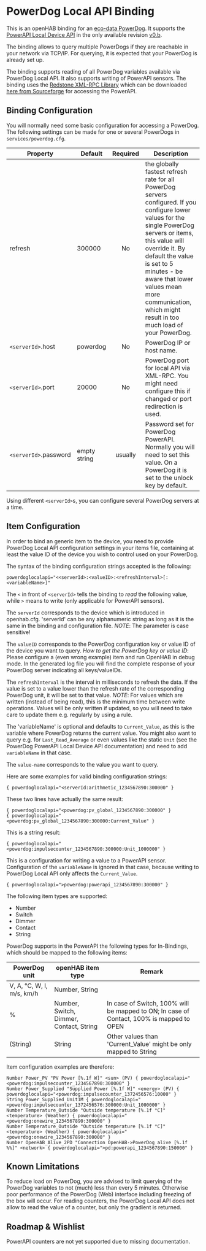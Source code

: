 # PowerDog Local API Binding 

This is an openHAB binding for an [eco-data PowerDog](http://www.eco-data.de/produkte.html). It supports the [PowerAPI Local Device API](http://api.power-dog.eu/documentation/) in the only available revision [v0.b](http://api.power-dog.eu/documentation/DOCUMENATION/PowerAPI%20Local%20Device%20API%20Description_v0.b.pdf).

The binding allows to query multiple PowerDogs if they are reachable in your network via TCP/IP. For querying, it is expected that your PowerDog is already set up.

The binding supports reading of all PowerDog variables available via PowerDog Local API. It also supports writing of PowerAPI sensors. The binding uses the [Redstone XML-RPC Library](http://xmlrpc.sourceforge.net/) which can be downloaded [here from Sourceforge](http://sourceforge.net/projects/xmlrpc/) for accessing the PowerAPI.


## Binding Configuration

You will normally need some basic configuration for accessing a PowerDog. The following settings can be made for one or several PowerDogs in `services/powerdog.cfg`.

| Property | Default | Required | Description |
|----------|---------|:--------:|-------------|
| refresh  | 300000 |    No    | the globally fastest refresh rate for all PowerDog servers configured. If you configure lower values for the single PowerDog servers or items, this value will override it. By default the value is set to 5 minutes - be aware that lower values mean more communication, which might result in too much load of your PowerDog. |
| `<serverId>`.host | powerdog | No | PowerDog IP or host name. |
| `<serverId>`.port | 20000    | No | PowerDog port for local API via XML-RPC. You might need configure this if changed or port redirection is used. | `<serverId>.refresh` | value of `refresh` | You can set different refresh rates per PowerDog unit. The `powerdoglocalapi:<serverId>.refresh=` value should be the same or a multiple of `refresh` |
| `<serverId>`.password | empty string | usually | Password set for PowerDog PowerAPI. Normally you will need to set this value. On a PowerDog it is set to the unlock key by default. |

Using different `<serverId>`s, you can configure several PowerDog servers at a time.

## Item Configuration

In order to bind an generic item to the device, you need to provide PowerDog Local API configuration settings in your items file, containing at least the value ID of the device you wish to control used on your PowerDog.

The syntax of the binding configuration strings accepted is the following:

```
powerdoglocalapi="<<serverId>:<valueID>:<refreshInterval>[:<variableName>]"
```

The `<` in front of `<serverId>` tells the binding to *read* the following value, while `>` means to write (only applicable for PowerAPI sensors).

The `serverId` corresponds to the device which is introduced in openhab.cfg. 'serverId' can be any alphanumeric string as long as it is the same in the binding and configuration file. *NOTE*: The parameter is case sensitive!

The `valueID` corresponds to the PowerDog configuration key or value ID of the device you want to query. 
*How to get the PowerDog key or value ID*: Please configure a (even wrong example) item and run OpenHAB in debug mode. In the generated log file you will find the complete response of your PowerDog server indicating all keys/valueIDs.

The `refreshInterval` is the interval in milliseconds to refresh the data. If the value is set to a value lower than the refresh rate of the corresponding PowerDog unit, it will be set to that value. *NOTE*: For values which are written (instead of being read), this is the minimum time between write operations. Values will be only written if updated, so you will need to take care to update them e.g. regularly by using a rule.

The 'variableName' is optional and defaults to `Current_Value`, as this is the variable where PowerDog returns the current value. You might also want to query e.g. for `Last_Read_Average` or even values like the static `Unit` (see the PowerDog PowerAPI Local Device API documentation) and need to add `variableName` in that case.

The `value-name` corresponds to the value you want to query.

Here are some examples for valid binding configuration strings:

```
{ powerdoglocalapi="<serverId:arithmetic_1234567890:300000" }
```

These two lines have actually the same result:

```
{ powerdoglocalapi="<powerdog:pv_global_1234567890:300000" }
{ powerdoglocalapi="<powerdog:pv_global_1234567890:300000:Current_Value" }
```

This is a string result:

```
{ powerdoglocalapi="<powerdog:impulsecounter_1234567890:300000:Unit_1000000" }
```

This is a configuration for writing a value to a PowerAPI sensor. Configuration of the `variableName` is ignored in that case, because writing to PowerDog Local API only affects the `Current_Value`.

```
{ powerdoglocalapi=">powerdog:powerapi_1234567890:300000" }
```

The following item types are supported: 

* Number
* Switch 
* Dimmer
* Contact
* String

PowerDog supports in the PowerAPI the following types for In-Bindings,  which should be  mapped to the following items:

| PowerDog unit | openHAB item type | Remark |
|---------------|-------------------|--------|
| V, A, °C, W, l, m/s, km/h | Number, String | 
| % | Number, Switch, Dimmer, Contact, String | In case of Switch, 100% will be mapped to ON; In case of Contact, 100% is mapped to OPEN |
| (String) | String | Other values than 'Current_Value' might be only mapped to String |

Item configuration examples are therefore:

```
Number Power_PV "PV Power [%.1f W]" <sun> (PV) { powerdoglocalapi="<powerdog:impulsecounter_1234567890:300000" }
Number Power_Supplied "Supplied Power [%.1f W]" <energy> (PV) { powerdoglocalapi="<powerdog:impulsecounter_1372456576:10000" }
String Power_Supplied_Unit1M { powerdoglocalapi="<powerdog:impulsecounter_1372456576:300000:Unit_1000000" }
Number Temperature_Outside "Outside temperature [%.1f °C]" <temperature> (Weather) { powerdoglocalapi="<powerdog:onewire_1234567890:300000" }
Number Temperature_Outside "Outside temperature [%.1f °C]" <temperature> (Weather) { powerdoglocalapi="<powerdog:onewire_1234567890:300000" }
Number OpenHAB_Alive_2PD "Connection OpenHAB->PowerDog alive [%.1f %%]" <network> { powerdoglocalapi=">pd:powerapi_1234567890:150000" }
```

## Known Limitations

To reduce load on PowerDog, you are advised to limit querying of the PowerDog variables to not (much) less than every 5 minutes. Otherwise poor performance of the PowerDog (Web) interface including freezing of the box will occur.
For reading counters, the PowerDog Local API does not allow to read the value of a counter, but only the gradient is returned.


## Roadmap & Wishlist

PowerAPI counters are not yet supported due to missing documentation.

